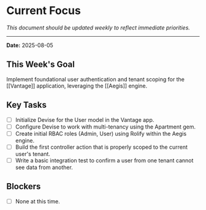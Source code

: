 # Current Focus

*This document should be updated weekly to reflect immediate priorities.*

---

**Date:** 2025-08-05

## This Week's Goal
Implement foundational user authentication and tenant scoping for the [[Vantage]] application, leveraging the [[Aegis]] engine.

## Key Tasks
- [ ] Initialize Devise for the User model in the Vantage app.
- [ ] Configure Devise to work with multi-tenancy using the Apartment gem.
- [ ] Create initial RBAC roles (Admin, User) using Rolify within the Aegis engine.
- [ ] Build the first controller action that is properly scoped to the current user's tenant.
- [ ] Write a basic integration test to confirm a user from one tenant cannot see data from another.

## Blockers
- [ ] None at this time.
